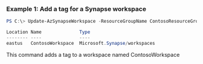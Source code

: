### Example 1: Add a tag for a Synapse workspace
```powershell
PS C:\> Update-AzSynapseWorkspace -ResourceGroupName ContosoResourceGroup -WorkspaceName ContosoWorkspace -Tag @{key = 'value'}

Location Name              Type
-------- ----              ----
eastus   ContosoWorkspace  Microsoft.Synapse/workspaces
```

This command adds a tag to a workspace named ContosoWorkspace

